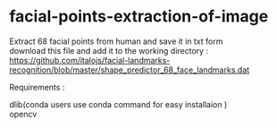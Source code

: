 # facial-points-extraction-of-image
Extract 68 facial points from human and save it in txt form
<br /> download this file and add it to the working directory :
https://github.com/italojs/facial-landmarks-recognition/blob/master/shape_predictor_68_face_landmarks.dat

Requirements : <br />

dlib(conda users use conda command for easy installaion )  <br /> 
opencv 

